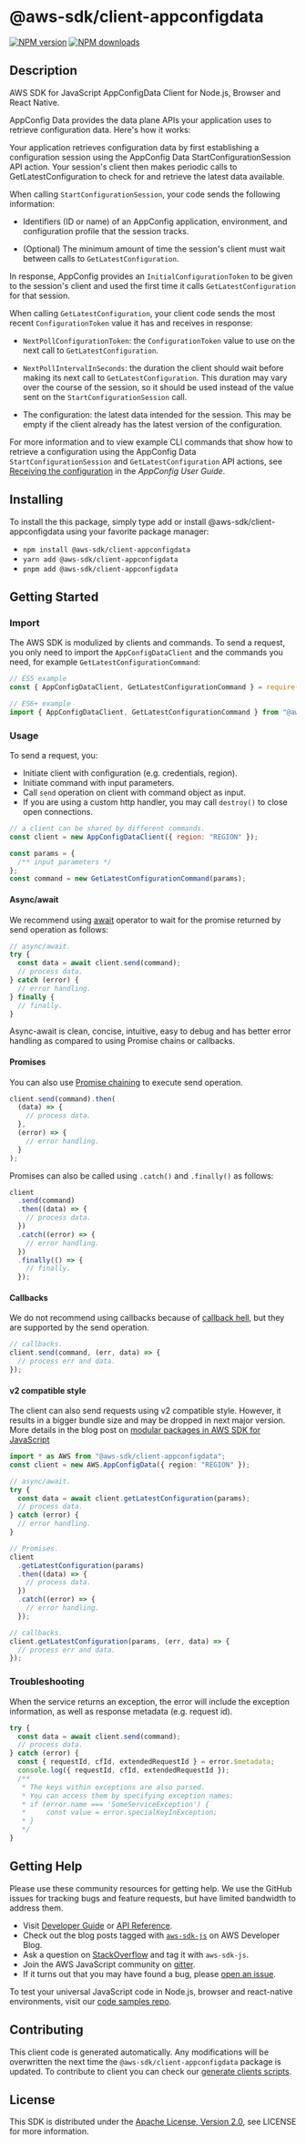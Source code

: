 # @aws-sdk/client-appconfigdata

[![NPM version](https://img.shields.io/npm/v/@aws-sdk/client-appconfigdata/latest.svg)](https://www.npmjs.com/package/@aws-sdk/client-appconfigdata)
[![NPM downloads](https://img.shields.io/npm/dm/@aws-sdk/client-appconfigdata.svg)](https://www.npmjs.com/package/@aws-sdk/client-appconfigdata)

## Description

AWS SDK for JavaScript AppConfigData Client for Node.js, Browser and React Native.

<p>AppConfig Data provides the data plane APIs your application uses to retrieve configuration data.
Here's how it works:</p>
<p>Your application retrieves configuration data by first establishing a configuration
session using the AppConfig Data <a>StartConfigurationSession</a> API action. Your session's
client then makes periodic calls to <a>GetLatestConfiguration</a> to check for
and retrieve the latest data available.</p>
<p>When calling <code>StartConfigurationSession</code>, your code sends the following
information:</p>
<ul>
<li>
<p>Identifiers (ID or name) of an AppConfig application, environment, and
configuration profile that the session tracks.</p>
</li>
<li>
<p>(Optional) The minimum amount of time the session's client must wait between calls
to <code>GetLatestConfiguration</code>.</p>
</li>
</ul>
<p>In response, AppConfig provides an <code>InitialConfigurationToken</code> to be given to
the session's client and used the first time it calls <code>GetLatestConfiguration</code>
for that session.</p>
<p>When calling <code>GetLatestConfiguration</code>, your client code sends the most recent
<code>ConfigurationToken</code> value it has and receives in response:</p>
<ul>
<li>
<p>
<code>NextPollConfigurationToken</code>: the <code>ConfigurationToken</code> value
to use on the next call to <code>GetLatestConfiguration</code>.</p>
</li>
<li>
<p>
<code>NextPollIntervalInSeconds</code>: the duration the client should wait before
making its next call to <code>GetLatestConfiguration</code>. This duration may vary
over the course of the session, so it should be used instead of the value sent on the
<code>StartConfigurationSession</code> call.</p>
</li>
<li>
<p>The configuration: the latest data intended for the session. This may be empty if
the client already has the latest version of the configuration.</p>
</li>
</ul>
<p>For more information and to view example CLI commands that show how to retrieve a
configuration using the AppConfig Data <code>StartConfigurationSession</code> and
<code>GetLatestConfiguration</code> API actions, see <a href="http://docs.aws.amazon.com/appconfig/latest/userguide/appconfig-retrieving-the-configuration">Receiving the
configuration</a> in the <i>AppConfig User Guide</i>.</p>

## Installing

To install the this package, simply type add or install @aws-sdk/client-appconfigdata
using your favorite package manager:

- `npm install @aws-sdk/client-appconfigdata`
- `yarn add @aws-sdk/client-appconfigdata`
- `pnpm add @aws-sdk/client-appconfigdata`

## Getting Started

### Import

The AWS SDK is modulized by clients and commands.
To send a request, you only need to import the `AppConfigDataClient` and
the commands you need, for example `GetLatestConfigurationCommand`:

```js
// ES5 example
const { AppConfigDataClient, GetLatestConfigurationCommand } = require("@aws-sdk/client-appconfigdata");
```

```ts
// ES6+ example
import { AppConfigDataClient, GetLatestConfigurationCommand } from "@aws-sdk/client-appconfigdata";
```

### Usage

To send a request, you:

- Initiate client with configuration (e.g. credentials, region).
- Initiate command with input parameters.
- Call `send` operation on client with command object as input.
- If you are using a custom http handler, you may call `destroy()` to close open connections.

```js
// a client can be shared by different commands.
const client = new AppConfigDataClient({ region: "REGION" });

const params = {
  /** input parameters */
};
const command = new GetLatestConfigurationCommand(params);
```

#### Async/await

We recommend using [await](https://developer.mozilla.org/en-US/docs/Web/JavaScript/Reference/Operators/await)
operator to wait for the promise returned by send operation as follows:

```js
// async/await.
try {
  const data = await client.send(command);
  // process data.
} catch (error) {
  // error handling.
} finally {
  // finally.
}
```

Async-await is clean, concise, intuitive, easy to debug and has better error handling
as compared to using Promise chains or callbacks.

#### Promises

You can also use [Promise chaining](https://developer.mozilla.org/en-US/docs/Web/JavaScript/Guide/Using_promises#chaining)
to execute send operation.

```js
client.send(command).then(
  (data) => {
    // process data.
  },
  (error) => {
    // error handling.
  }
);
```

Promises can also be called using `.catch()` and `.finally()` as follows:

```js
client
  .send(command)
  .then((data) => {
    // process data.
  })
  .catch((error) => {
    // error handling.
  })
  .finally(() => {
    // finally.
  });
```

#### Callbacks

We do not recommend using callbacks because of [callback hell](http://callbackhell.com/),
but they are supported by the send operation.

```js
// callbacks.
client.send(command, (err, data) => {
  // process err and data.
});
```

#### v2 compatible style

The client can also send requests using v2 compatible style.
However, it results in a bigger bundle size and may be dropped in next major version. More details in the blog post
on [modular packages in AWS SDK for JavaScript](https://aws.amazon.com/blogs/developer/modular-packages-in-aws-sdk-for-javascript/)

```ts
import * as AWS from "@aws-sdk/client-appconfigdata";
const client = new AWS.AppConfigData({ region: "REGION" });

// async/await.
try {
  const data = await client.getLatestConfiguration(params);
  // process data.
} catch (error) {
  // error handling.
}

// Promises.
client
  .getLatestConfiguration(params)
  .then((data) => {
    // process data.
  })
  .catch((error) => {
    // error handling.
  });

// callbacks.
client.getLatestConfiguration(params, (err, data) => {
  // process err and data.
});
```

### Troubleshooting

When the service returns an exception, the error will include the exception information,
as well as response metadata (e.g. request id).

```js
try {
  const data = await client.send(command);
  // process data.
} catch (error) {
  const { requestId, cfId, extendedRequestId } = error.$metadata;
  console.log({ requestId, cfId, extendedRequestId });
  /**
   * The keys within exceptions are also parsed.
   * You can access them by specifying exception names:
   * if (error.name === 'SomeServiceException') {
   *     const value = error.specialKeyInException;
   * }
   */
}
```

## Getting Help

Please use these community resources for getting help.
We use the GitHub issues for tracking bugs and feature requests, but have limited bandwidth to address them.

- Visit [Developer Guide](https://docs.aws.amazon.com/sdk-for-javascript/v3/developer-guide/welcome.html)
  or [API Reference](https://docs.aws.amazon.com/AWSJavaScriptSDK/v3/latest/index.html).
- Check out the blog posts tagged with [`aws-sdk-js`](https://aws.amazon.com/blogs/developer/tag/aws-sdk-js/)
  on AWS Developer Blog.
- Ask a question on [StackOverflow](https://stackoverflow.com/questions/tagged/aws-sdk-js) and tag it with `aws-sdk-js`.
- Join the AWS JavaScript community on [gitter](https://gitter.im/aws/aws-sdk-js-v3).
- If it turns out that you may have found a bug, please [open an issue](https://github.com/aws/aws-sdk-js-v3/issues/new/choose).

To test your universal JavaScript code in Node.js, browser and react-native environments,
visit our [code samples repo](https://github.com/aws-samples/aws-sdk-js-tests).

## Contributing

This client code is generated automatically. Any modifications will be overwritten the next time the `@aws-sdk/client-appconfigdata` package is updated.
To contribute to client you can check our [generate clients scripts](https://github.com/aws/aws-sdk-js-v3/tree/main/scripts/generate-clients).

## License

This SDK is distributed under the
[Apache License, Version 2.0](http://www.apache.org/licenses/LICENSE-2.0),
see LICENSE for more information.
